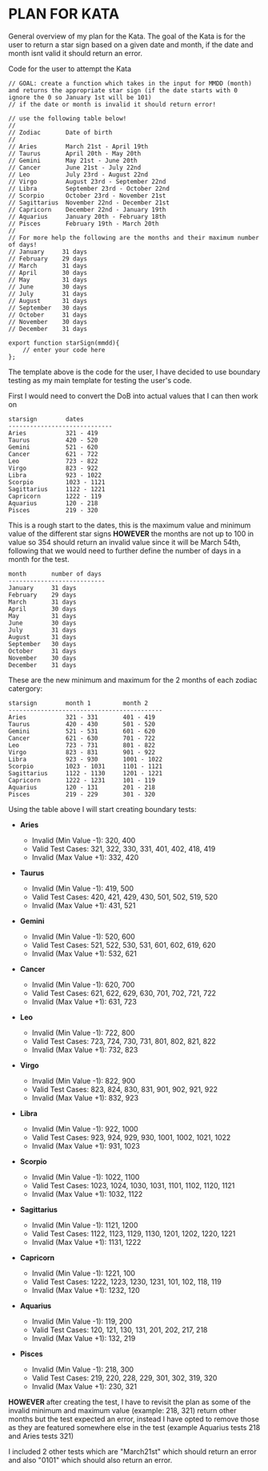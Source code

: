 # PLAN FOR KATA

General overview of my plan for the Kata. The goal of the Kata is for the user to return a star sign based on a given date and month, if the date and month isnt valid it should return an error.

Code for the user to attempt the Kata
```
// GOAL: create a function which takes in the input for MMDD (month) and returns the appropriate star sign (if the date starts with 0 ignore the 0 so January 1st will be 101)
// if the date or month is invalid it should return error!

// use the following table below!
//
// Zodiac       Date of birth
//
// Aries        March 21st - April 19th
// Taurus       April 20th - May 20th
// Gemini       May 21st - June 20th
// Cancer       June 21st - July 22nd
// Leo          July 23rd - August 22nd
// Virgo        August 23rd - September 22nd
// Libra        September 23rd - October 22nd
// Scorpio      October 23rd - November 21st
// Sagittarius  November 22nd - December 21st
// Capricorn    December 22nd - January 19th
// Aquarius     January 20th - February 18th
// Pisces       February 19th - March 20th
//
// For more help the following are the months and their maximum number of days!
// January     31 days
// February    29 days
// March       31 days
// April       30 days
// May         31 days
// June        30 days
// July        31 days
// August      31 days
// September   30 days
// October     31 days
// November    30 days
// December    31 days

export function starSign(mmdd){
    // enter your code here
};
```

The template above is the code for the user, I have decided to use boundary testing as my main template for testing the user's code.

First I would need to convert the DoB into actual values that I can then work on

```
starsign        dates
-----------------------------
Aries           321 - 419
Taurus          420 - 520
Gemini          521 - 620
Cancer          621 - 722
Leo             723 - 822
Virgo           823 - 922
Libra           923 - 1022
Scorpio         1023 - 1121
Sagittarius     1122 - 1221
Capricorn       1222 - 119
Aquarius        120 - 218
Pisces          219 - 320
```

This is a rough start to the dates, this is the maximum value and minimum value of the different star signs **HOWEVER** the months are not up to 100 in value so 354 should return an invalid value since it will be March 54th, following that we would need to further define the number of days in a month for the test.

```
month       number of days
---------------------------
January     31 days
February    29 days
March       31 days
April       30 days
May         31 days
June        30 days
July        31 days
August      31 days
September   30 days
October     31 days
November    30 days
December    31 days
```

These are the new minimum and maximum for the 2 months of each zodiac catergory:

```
starsign        month 1         month 2
-------------------------------------------
Aries           321 - 331       401 - 419
Taurus          420 - 430       501 - 520
Gemini          521 - 531       601 - 620
Cancer          621 - 630       701 - 722
Leo             723 - 731       801 - 822
Virgo           823 - 831       901 - 922
Libra           923 - 930       1001 - 1022
Scorpio         1023 - 1031     1101 - 1121
Sagittarius     1122 - 1130     1201 - 1221
Capricorn       1222 - 1231     101 - 119
Aquarius        120 - 131       201 - 218
Pisces          219 - 229       301 - 320
```

Using the table above I will start creating boundary tests:

- **Aries**
  - Invalid (Min Value -1): 320, 400
  - Valid Test Cases: 321, 322, 330, 331, 401, 402, 418, 419
  - Invalid (Max Value +1): 332, 420

- **Taurus**
  - Invalid (Min Value -1): 419, 500
  - Valid Test Cases: 420, 421, 429, 430, 501, 502, 519, 520
  - Invalid (Max Value +1): 431, 521

- **Gemini**
  - Invalid (Min Value -1): 520, 600
  - Valid Test Cases: 521, 522, 530, 531, 601, 602, 619, 620
  - Invalid (Max Value +1): 532, 621

- **Cancer**
  - Invalid (Min Value -1): 620, 700
  - Valid Test Cases: 621, 622, 629, 630, 701, 702, 721, 722
  - Invalid (Max Value +1): 631, 723

- **Leo**
  - Invalid (Min Value -1): 722, 800
  - Valid Test Cases: 723, 724, 730, 731, 801, 802, 821, 822
  - Invalid (Max Value +1): 732, 823

- **Virgo**
  - Invalid (Min Value -1): 822, 900
  - Valid Test Cases: 823, 824, 830, 831, 901, 902, 921, 922
  - Invalid (Max Value +1): 832, 923

- **Libra**
  - Invalid (Min Value -1): 922, 1000
  - Valid Test Cases: 923, 924, 929, 930, 1001, 1002, 1021, 1022
  - Invalid (Max Value +1): 931, 1023

- **Scorpio**
  - Invalid (Min Value -1): 1022, 1100
  - Valid Test Cases: 1023, 1024, 1030, 1031, 1101, 1102, 1120, 1121
  - Invalid (Max Value +1): 1032, 1122

- **Sagittarius**
  - Invalid (Min Value -1): 1121, 1200
  - Valid Test Cases: 1122, 1123, 1129, 1130, 1201, 1202, 1220, 1221
  - Invalid (Max Value +1): 1131, 1222

- **Capricorn**
  - Invalid (Min Value -1): 1221, 100
  - Valid Test Cases: 1222, 1223, 1230, 1231, 101, 102, 118, 119
  - Invalid (Max Value +1): 1232, 120

- **Aquarius**
  - Invalid (Min Value -1): 119, 200
  - Valid Test Cases: 120, 121, 130, 131, 201, 202, 217, 218
  - Invalid (Max Value +1): 132, 219

- **Pisces**
  - Invalid (Min Value -1): 218, 300
  - Valid Test Cases: 219, 220, 228, 229, 301, 302, 319, 320
  - Invalid (Max Value +1): 230, 321

**HOWEVER** after creating the test, I have to revisit the plan as some of the invalid minimum and maximum value (example: 218, 321) return other months but the test expected an error, instead I have opted to remove those as they are featured somewhere else in the test (example Aquarius tests 218 and Aries tests 321)

I included 2 other tests which are "March21st" which should return an error and also "0101" which should also return an error.
